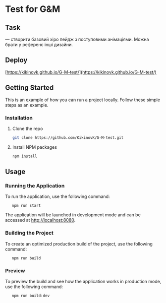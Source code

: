 # Test for G&M

## Task
— створити базовий хіро пейдж з поступовими анімаціями. Можна брати у референс інші дизайни.

## Deploy

[https://kikinovk.github.io/G-M-test/](https://kikinovk.github.io/G-M-test/)

## Getting Started

This is an example of how you can run a project locally. Follow these simple steps as an example.

### Installation

1. Clone the repo
   ```sh
   git clone https://github.com/KikinovK/G-M-test.git
   ```
3. Install NPM packages
   ```sh
   npm install
   ```

## Usage

### Running the Application

To run the application, use the following command:
```
   npm run start
```
The application will be launched in development mode and can be accessed at [http://localhost:8080](http://localhost:8080).


### Building the Project

To create an optimized production build of the project, use the following command:
```
   npm run build
```

### Preview

To preview the build and see how the application works in production mode, use the following command:
```
   npm run build:dev
```
